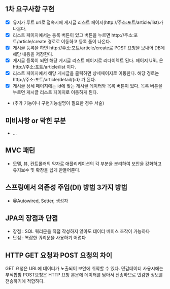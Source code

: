 ## 1차 요구사항 구현
- [x] 유저가 루트 url로 접속시에 게시글 리스트 페이지(http://주소:포트/article/list)가 나온다.
- [x] 리스트 페이지에서는 등록 버튼이 있고 버튼을 누르면 http://주소:포트/article/create 경로로 이동하고 등록 폼이 나온다.
- [x] 게시글 등록을 하면 http://주소:포트/article/create로 POST 요청을 보내어 DB에 해당 내용을 저장한다.
- [x] 게시글 등록이 되면 해당 게시글 리스트 페이지로 리다이렉트 된다. 페이지 URL 은 http://주소:포트/article/list 이다.
- [x] 리스트 페이지에서 해당 게시글을 클릭하면 상세페이지로 이동한다. 해당 경로는 http://주소:포트/article/detail/{id} 가 된다.
- [x] 게시글 상세 페이지에는 id에 맞는 게시글 데이터와 목록 버튼이 있다. 목록 버튼을 누르면 게시글 리스트 페이지로 이동하게 된다.

- (추가 기능이나 구현기능설명이 필요한 경우 서술)

## 미비사항 or 막힌 부분
- ...

## MVC 패턴
- 모델, 뷰, 컨트롤러의 약자로 애플리케이션의 각 부분을 분리하여 보안을 강화하고 유지보수 및 확장을 쉽게 만들어준다.

## 스프링에서 의존성 주입(DI) 방법 3가지 방법
- @Autowired, Setter, 생성자

## JPA의 장점과 단점
- 장점 : SQL 쿼리문을 직접 작성하지 않아도 데이터 베이스 조작이 가능하다
- 단점 : 복잡한 쿼리문을 사용하기 어렵다
## HTTP GET 요청과 POST 요청의 차이
GET 요청은 URL에 데이터가 노출되어 보안에 취약할 수 있다. 민감데이터 사용시에는 부적합함
POST요청은 HTTP 요청 본문에 데이터를 담아서 전송하므로 민감한 정보를 전송하기에 적합하다.

